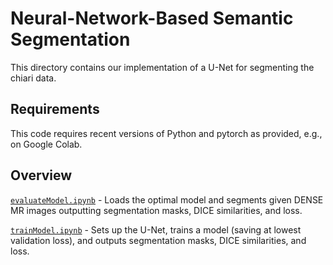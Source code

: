 # Neural-Network-Based Semantic Segmentation

This directory contains our implementation of a U-Net for segmenting the chiari data. 

## Requirements

This code requires recent versions of Python and pytorch as provided, e.g., on Google Colab. 

## Overview

[`evaluateModel.ipynb`]() - Loads the optimal model and segments given DENSE MR images outputting segmentation masks, DICE similarities, and loss.

[`trainModel.ipynb`]() - Sets up the U-Net, trains a model (saving at lowest validation loss), and outputs segmentation masks, DICE similarities, and loss.
